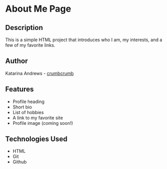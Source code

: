 # About Me Page

## Description 

This is a simple HTML project that introduces who I am, my interests, and a few of my favorite links.

## Author

Katarina Andrews - [crumbcrumb](https://github.com/crumbcrumb)

## Features

- Profile heading
- Short bio
- List of hobbies
- A link to my favorite site
- Profile image (coming soon!)

## Technologies Used

- HTML
- Git
- Github

